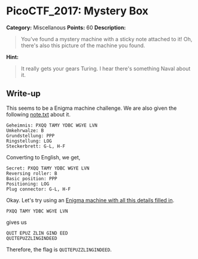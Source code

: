 # PicoCTF_2017: Mystery Box

**Category:** Miscellanous
**Points:** 60
**Description:**

>You've found a mystery machine with a sticky note attached to it! Oh, there's also this picture of the machine you found.

**Hint:**

>It really gets your gears Turing.
I hear there's something Naval about it.

## Write-up
This seems to be a Enigma machine challenge. We are also given the following [note.txt](note.txt) about it.

    Geheimnis: PXQQ TAMY YDBC WGYE LVN
    Umkehrwalze: B
    Grundstellung: PPP
    Ringstellung: LOG
    Steckerbrett: G-L, H-F

Converting to English, we get,

    Secret: PXQQ TAMY YDBC WGYE LVN
    Reversing roller: B
    Basic position: PPP
    Positioning: LOG
    Plug connector: G-L, H-F

Okay. Let's try using an [Enigma machine with all this details filled in](http://enigma.louisedade.co.uk/enigma.html?m3;b;b123;ALOG;APPP;FH-GL).

    PXQQ TAMY YDBC WGYE LVN

gives us

    QUIT EPUZ ZLIN GIND EED
    QUITEPUZZLINGINDEED

Therefore, the flag is `QUITEPUZZLINGINDEED`.